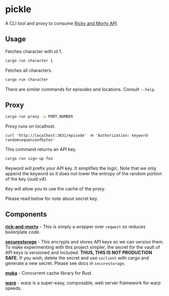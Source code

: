 # pickle

A CLI tool and proxy to consume [Ricky and Morty API](https://rickandmortyapi.com/).

## Usage
Fetches character with id 1.
```bash
cargo run character 1
```

Fetches all characters.
```bash
cargo run character
```
There are similar commands for episodes and locations. Consult `--help`.

## Proxy
```bash
cargo run proxy -p PORT_NUMBER
```
Proxy runs on localhost. 

```curl
curl 'http://localhost:3031/episode' -H 'Authorization: keyword-randomsequenceofbytes'
```

This command returns an API key.

```bash
cargo run sign-up foo
```

Keyword will prefix your API key. It simplifies the logic. 
Note that we only append the keyword so it does not lower the 
entropy of the random portion of the key (uuid v4).

Key will allow you to use the cache of the proxy.

Please read below for note about secret key.

## Components

**[rick-and-morty](https://docs.rs/rick-and-morty/latest/rick_and_morty/index.html)** - 
This is simply a wrapper over `reqwest` so reduces boilerplate code.

**[securestorage](https://docs.rs/securestore/latest/securestore/index.html)** - 
This encrypts and stores API keys so we can version them. 
To make experimenting with this project simpler, the secret for the vault of 
API keys is versioned and included. **THUS, THIS IS NOT PRODUCTION SAFE.** If you wish,
delete the secret and use `ssclient` with cargo and generate a new secret.
Please see docs in `securestorage`.

**[moka](https://docs.rs/moka/latest/moka/)** - Concurrent cache library for Rust.

**[warp](https://docs.rs/warp/latest/warp/index.html)** - warp is a super-easy, composable, web server framework for warp speeds.




